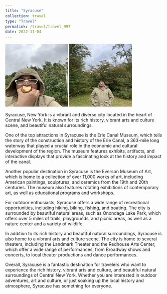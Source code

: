 ```yaml
---
title: "Syracuse"
collection: travel
type: "Travel"
permalink: /travel/travel_997
date: 2022-11-04
---
```


<img src="images/997_01.jpg" alt="image" height="200" width="200"/>
<img src="images/997_02.jpg" alt="image" height="200" width="200"/>

Syracuse, New York is a vibrant and diverse city located in the heart of Central New York. It is known for its rich history, vibrant arts and culture scene, and beautiful natural surroundings.

One of the top attractions in Syracuse is the Erie Canal Museum, which tells the story of the construction and history of the Erie Canal, a 363-mile long waterway that played a crucial role in the economic and cultural development of the region. The museum features exhibits, artifacts, and interactive displays that provide a fascinating look at the history and impact of the canal.

Another popular destination in Syracuse is the Everson Museum of Art, which is home to a collection of over 11,000 works of art, including American paintings, sculptures, and ceramics from the 19th and 20th centuries. The museum also features rotating exhibitions of contemporary art, as well as educational programs and workshops.

For outdoor enthusiasts, Syracuse offers a wide range of recreational opportunities, including hiking, biking, fishing, and boating. The city is surrounded by beautiful natural areas, such as Onondaga Lake Park, which offers over 5 miles of trails, playgrounds, and picnic areas, as well as a nature center and a variety of wildlife.

In addition to its rich history and beautiful natural surroundings, Syracuse is also home to a vibrant arts and culture scene. The city is home to several theaters, including the Landmark Theater and the Redhouse Arts Center, which offer a wide range of performances, from Broadway shows and concerts, to local theater productions and dance performances.

Overall, Syracuse is a fantastic destination for travelers who want to experience the rich history, vibrant arts and culture, and beautiful natural surroundings of Central New York. Whether you are interested in outdoor adventures, art and culture, or just soaking up the local history and atmosphere, Syracuse has something for everyone.
